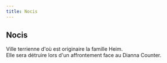 ```yaml
---
title: Nocis
---
```


Nocis
-----

Ville terrienne d'où est originaire la famille Heim.   
Elle sera détruire lors d'un affrontement face au Dianna Counter.

